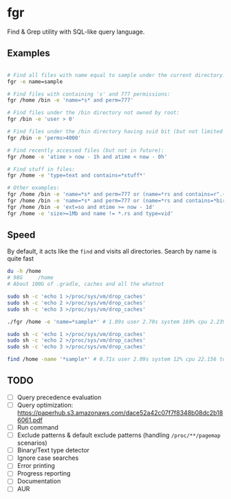 # fgr



Find & Grep utility with SQL-like query language.

## Examples

```bash

# Find all files with name equal to sample under the current directory:
fgr -e name=sample

# Find files with containing 's' and 777 permissions:
fgr /home /bin -e 'name=*s* and perm=777'

# Find files under the /bin directory not owned by root:
fgr /bin -e 'user > 0'

# Find files under the /bin directory having suid bit (but not limited to):
fgr /bin -e 'perms>4000'

# Find recently accessed files (but not in future):
fgr /home -e 'atime > now - 1h and atime < now - 0h'

# Find stuff in files:
fgr /home -e 'type=text and contains=*stuff*'

# Other examples:
fgr /home /bin -e 'name=*s* and perm=777 or (name=*rs and contains=r".+user.is_birthday.*")'
fgr /home /bin -e 'name=*s* and perm=777 or (name=*rs and contains=*birth*)'
fgr /home /bin -e 'ext=so and mtime >= now - 1d'
fgr /home -e 'size>=1Mb and name != *.rs and type=vid'
```

## Speed

By default, it acts like the `find` and visits all directories.
Search by name is quite fast

```bash
du -h /home
# 98G     /home
# About 100G of .gradle, caches and all the whatnot

sudo sh -c 'echo 1 >/proc/sys/vm/drop_caches'
sudo sh -c 'echo 2 >/proc/sys/vm/drop_caches'
sudo sh -c 'echo 3 >/proc/sys/vm/drop_caches'

./fgr /home -e 'name=*sample*' # 1.09s user 2.70s system 169% cpu 2.239 total

sudo sh -c 'echo 1 >/proc/sys/vm/drop_caches'
sudo sh -c 'echo 2 >/proc/sys/vm/drop_caches'
sudo sh -c 'echo 3 >/proc/sys/vm/drop_caches'

find /home -name '*sample*' # 0.71s user 2.09s system 12% cpu 22.156 total
```

## TODO

- [ ] Query precedence evaluation
- [ ] Query optimization: https://paperhub.s3.amazonaws.com/dace52a42c07f7f8348b08dc2b186061.pdf
- [ ] Run command
- [ ] Exclude patterns & default exclude patterns (handling `/proc/**/pagemap` scenarios)
- [ ] Binary/Text type detector
- [ ] Ignore case searches
- [ ] Error printing
- [ ] Progress reporting
- [ ] Documentation
- [ ] AUR
